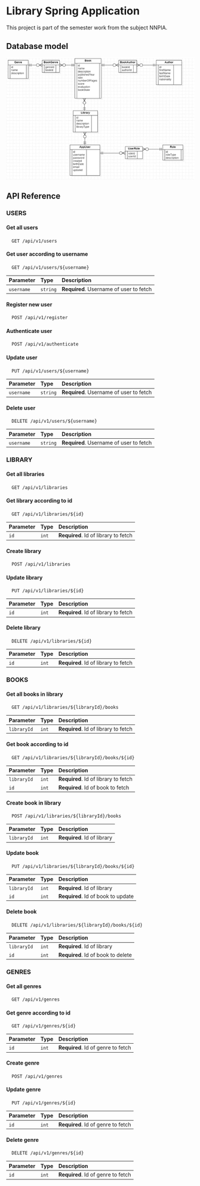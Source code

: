 # Library Spring Application

This project is part of the semester work from the subject NNPIA.

## Database model

![DBModel](../docu_images/data_model.png)

## API Reference

### USERS

#### Get all users

```http
  GET /api/v1/users
```

#### Get user according to username

```http
  GET /api/v1/users/${username}
```

| Parameter | Type     | Description                       |
| :-------- | :------- | :-------------------------------- |
| `username`      | `string` | **Required**. Username of user to fetch |

#### Register new user

```http
  POST /api/v1/register
```
#### Authenticate user

```http
  POST /api/v1/authenticate
```
#### Update user

```http
  PUT /api/v1/users/${username}
```
| Parameter | Type     | Description                       |
| :-------- | :------- | :-------------------------------- |
| `username`      | `string` | **Required**. Username of user to fetch |

#### Delete user

```http
  DELETE /api/v1/users/${username}
```
| Parameter | Type     | Description                       |
| :-------- | :------- | :-------------------------------- |
| `username`      | `string` | **Required**. Username of user to fetch |

### LIBRARY

#### Get all libraries
```http
  GET /api/v1/libraries
```

#### Get library according to id

```http
  GET /api/v1/libraries/${id}
```

| Parameter | Type     | Description                       |
| :-------- | :------- | :-------------------------------- |
| `id`      | `int` | **Required**. Id of library to fetch |


#### Create library
```http
  POST /api/v1/libraries
```

#### Update library

```http
  PUT /api/v1/libraries/${id}
```
| Parameter | Type     | Description                       |
| :-------- | :------- | :-------------------------------- |
| `id`      | `int` | **Required**. Id of library to fetch |

#### Delete library

```http
  DELETE /api/v1/libraries/${id}
```
| Parameter | Type     | Description                       |
| :-------- | :------- | :-------------------------------- |
| `id`      | `int` | **Required**. Id of library to fetch |

### BOOKS

#### Get all books in library
```http
  GET /api/v1/libraries/${libraryId}/books
```
| Parameter | Type     | Description                       |
| :-------- | :------- | :-------------------------------- |
| `libraryId` | `int` | **Required**. Id of library to fetch |

#### Get book according to id

```http
  GET /api/v1/libraries/${libraryId}/books/${id}
```

| Parameter | Type     | Description                       |
| :-------- | :------- | :-------------------------------- |
| `libraryId` | `int` | **Required**. Id of library to fetch |
| `id`      | `int` | **Required**. Id of book to fetch |


#### Create book in library
```http
  POST /api/v1/libraries/${libraryId}/books
```
| Parameter | Type     | Description                       |
| :-------- | :------- | :-------------------------------- |
| `libraryId` | `int` | **Required**. Id of library |

#### Update book

```http
  PUT /api/v1/libraries/${libraryId}/books/${id}
```
| Parameter | Type     | Description                       |
| :-------- | :------- | :-------------------------------- |
| `libraryId` | `int` | **Required**. Id of library |
| `id`      | `int` | **Required**. Id of book to update |

#### Delete book

```http
  DELETE /api/v1/libraries/${libraryId}/books/${id}
```
| Parameter | Type     | Description                       |
| :-------- | :------- | :-------------------------------- |
| `libraryId` | `int` | **Required**. Id of library |
| `id`      | `int` | **Required**. Id of book to delete |

### GENRES

#### Get all genres
```http
  GET /api/v1/genres
```

#### Get genre according to id

```http
  GET /api/v1/genres/${id}
```

| Parameter | Type     | Description                       |
| :-------- | :------- | :-------------------------------- |
| `id`      | `int` | **Required**. Id of genre to fetch |


#### Create genre
```http
  POST /api/v1/genres
```

#### Update genre

```http
  PUT /api/v1/genres/${id}
```
| Parameter | Type     | Description                       |
| :-------- | :------- | :-------------------------------- |
| `id`      | `int` | **Required**. Id of genre to fetch |

#### Delete genre

```http
  DELETE /api/v1/genres/${id}
```
| Parameter | Type     | Description                       |
| :-------- | :------- | :-------------------------------- |
| `id`      | `int` | **Required**. Id of genre to fetch |